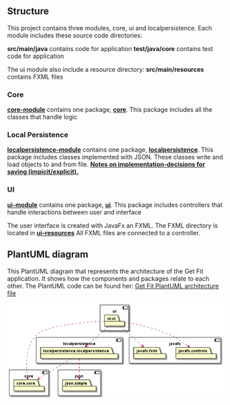 ## Structure

This project contains three modules, core, ui and localpersistence. Each module includes these source code directories:

**src/main/java** contains code for application
**test/java/core** contains test code for application

The ui module also include a resource directory:
**src/main/resources** contains FXML files

### Core

**[core-module](/get-fit/core)** contains one package, **[core](/get-fit/core/src/main/java/core)**.  This package includes all the classes that handle logic

### Local Persistence
**[localpersistence-module](/get-fit/localpersistence)** contains one package, **[localpersistence](/get-fit/localpersistence/src/main/java/localpersistence)**.  This package includes classes implemented with JSON. These classes write and load objects to and from file.
**[Notes on implementation-decisions for saving (impicit/explicit).](/DesignDocumentation/Project-architecture/persitence-metaphor.md)**

### UI
**[ui-module](/get-fit/ui)** contains one package, **[ui](/get-fit/ui/src/main/java/ui)**. This package includes controllers that handle interactions between user and interface

The user interface is created with JavaFx an FXML. The FXML directory is located in **[ui-resources](/get-fit/ui/src/main/resources/ui)** All FXML files are connected to a controller.

## PlantUML diagram
This PlantUML diagram that represents the architecture of the Get Fit application. It shows how the components and packages relate to each other. The PlantUML code can be found her: [Get Fit PlantUML architecture file](/get-fit/architecture.puml)

![Design documentation](/DesignDocumentation/Project-architecture/Get_Fit_Architecture.png)